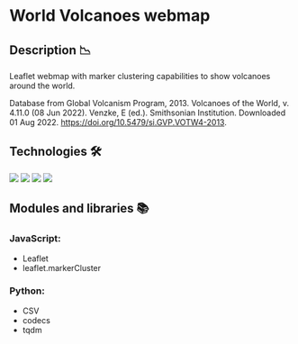 # World Volcanoes webmap

## Description 📉
Leaflet webmap with marker clustering capabilities to show volcanoes around the world.

Database from Global Volcanism Program, 2013. Volcanoes of the World, v. 4.11.0 (08 Jun 2022). Venzke, E (ed.). Smithsonian Institution. Downloaded 01 Aug 2022. https://doi.org/10.5479/si.GVP.VOTW4-2013. 



## Technologies 🛠️

<img src="https://img.shields.io/badge/HTML5-E34F26?style=for-the-badge&logo=html5&logoColor=white"> <img src="https://img.shields.io/badge/CSS3-1572B6?style=for-the-badge&logo=css3&logoColor=white"> <img src="https://img.shields.io/badge/JavaScript-F7DF1E?style=for-the-badge&logo=javascript&logoColor=black">  <img src="https://img.shields.io/badge/Python-3776AB?style=for-the-badge&logo=python&logoColor=white"> 


## Modules and libraries 📚
### JavaScript: 
- Leaflet 
- leaflet.markerCluster

### Python: 
- CSV
- codecs
- tqdm
